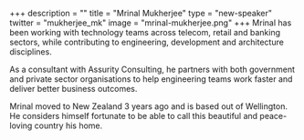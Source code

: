 +++
description = ""
title = "Mrinal Mukherjee"
type = "new-speaker"
twitter = "mukherjee_mk"
image = "mrinal-mukherjee.png"
+++
Mrinal has been working with technology teams across telecom, retail and banking sectors, while contributing to engineering, development and architecture disciplines.
 
 As a consultant with Assurity Consulting, he partners with both government and private sector organisations to help engineering teams work faster and deliver better business outcomes. 
 
 Mrinal moved to New Zealand 3 years ago and is based out of Wellington. He considers himself fortunate to be able to call this beautiful and peace-loving country his home.